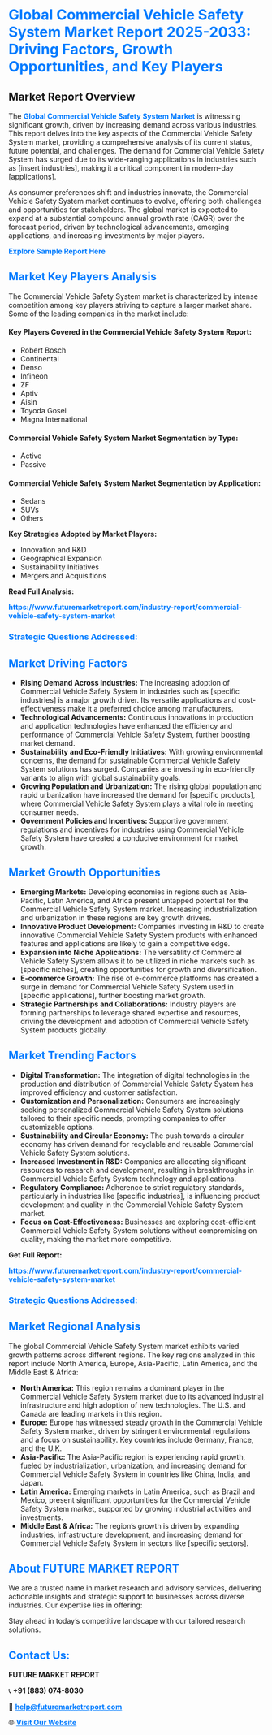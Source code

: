 <h1 style="color: #007BFF;">Global Commercial Vehicle Safety System Market Report 2025-2033: Driving Factors, Growth Opportunities, and Key Players</h1>

<section id="overview">
<h2>Market Report Overview</h2>
<p>The <a href="https://www.futuremarketreport.com/industry-report/commercial-vehicle-safety-system-market" style="color: #007BFF; text-decoration: none;"><strong>Global Commercial Vehicle Safety System Market</strong></a> is witnessing significant growth, driven by increasing demand across various industries. This report delves into the key aspects of the Commercial Vehicle Safety System market, providing a comprehensive analysis of its current status, future potential, and challenges. The demand for Commercial Vehicle Safety System has surged due to its wide-ranging applications in industries such as [insert industries], making it a critical component in modern-day [applications].</p>
<p>As consumer preferences shift and industries innovate, the Commercial Vehicle Safety System market continues to evolve, offering both challenges and opportunities for stakeholders. The global market is expected to expand at a substantial compound annual growth rate (CAGR) over the forecast period, driven by technological advancements, emerging applications, and increasing investments by major players.</p>
</section>

<section id="overview">
<p><a href="https://www.futuremarketreport.com/request-sample/reportId=36440" style="color: #007BFF; text-decoration: none;"><strong>Explore Sample Report Here</strong></a></p>
</section>

<section id="key-players">
<h2 style="color: #007BFF;">Market Key Players Analysis</h2>
<p>The Commercial Vehicle Safety System market is characterized by intense competition among key players striving to capture a larger market share. Some of the leading companies in the market include:</p>
<h4>Key Players Covered in the Commercial Vehicle Safety System Report:</h4>
<ul><li>Robert Bosch</li><li>Continental</li><li>Denso</li><li>Infineon</li><li>ZF</li><li>Aptiv</li><li>Aisin</li><li>Toyoda Gosei</li><li>Magna International</li></ul>
<h4>Commercial Vehicle Safety System Market Segmentation by Type:</h4>
<ul><li>Active</li><li>Passive</li></ul>

<h4>Commercial Vehicle Safety System Market Segmentation by Application:</h4>
<ul><li>Sedans</li><li>SUVs</li><li>Others</li></ul>
<p><strong>Key Strategies Adopted by Market Players:</strong></p>
<ul>
<li>Innovation and R&D</li>
<li>Geographical Expansion</li>
<li>Sustainability Initiatives</li>
<li>Mergers and Acquisitions</li>
</ul>
</section>

<section>
<p><strong>Read Full Analysis: </strong></p><a href="https://www.futuremarketreport.com/industry-report/commercial-vehicle-safety-system-market" style="color: #007BFF; text-decoration: none;"><strong>https://www.futuremarketreport.com/industry-report/commercial-vehicle-safety-system-market</strong></a>
<h3 style="color: #007BFF;">Strategic Questions Addressed:</h3>
</section>

<section id="driving-factors">
<h2 style="color: #007BFF;">Market Driving Factors</h2>
<ul>
<li><strong>Rising Demand Across Industries:</strong> The increasing adoption of Commercial Vehicle Safety System in industries such as [specific industries] is a major growth driver. Its versatile applications and cost-effectiveness make it a preferred choice among manufacturers.</li>
<li><strong>Technological Advancements:</strong> Continuous innovations in production and application technologies have enhanced the efficiency and performance of Commercial Vehicle Safety System, further boosting market demand.</li>
<li><strong>Sustainability and Eco-Friendly Initiatives:</strong> With growing environmental concerns, the demand for sustainable Commercial Vehicle Safety System solutions has surged. Companies are investing in eco-friendly variants to align with global sustainability goals.</li>
<li><strong>Growing Population and Urbanization:</strong> The rising global population and rapid urbanization have increased the demand for [specific products], where Commercial Vehicle Safety System plays a vital role in meeting consumer needs.</li>
<li><strong>Government Policies and Incentives:</strong> Supportive government regulations and incentives for industries using Commercial Vehicle Safety System have created a conducive environment for market growth.</li>
</ul>
</section>

<section id="growth-opportunities">
<h2 style="color: #007BFF;">Market Growth Opportunities</h2>
<ul>
<li><strong>Emerging Markets:</strong> Developing economies in regions such as Asia-Pacific, Latin America, and Africa present untapped potential for the Commercial Vehicle Safety System market. Increasing industrialization and urbanization in these regions are key growth drivers.</li>
<li><strong>Innovative Product Development:</strong> Companies investing in R&D to create innovative Commercial Vehicle Safety System products with enhanced features and applications are likely to gain a competitive edge.</li>
<li><strong>Expansion into Niche Applications:</strong> The versatility of Commercial Vehicle Safety System allows it to be utilized in niche markets such as [specific niches], creating opportunities for growth and diversification.</li>
<li><strong>E-commerce Growth:</strong> The rise of e-commerce platforms has created a surge in demand for Commercial Vehicle Safety System used in [specific applications], further boosting market growth.</li>
<li><strong>Strategic Partnerships and Collaborations:</strong> Industry players are forming partnerships to leverage shared expertise and resources, driving the development and adoption of Commercial Vehicle Safety System products globally.</li>
</ul>
</section>

<section id="trending-factors">
<h2 style="color: #007BFF;">Market Trending Factors</h2>
<ul>
<li><strong>Digital Transformation:</strong> The integration of digital technologies in the production and distribution of Commercial Vehicle Safety System has improved efficiency and customer satisfaction.</li>
<li><strong>Customization and Personalization:</strong> Consumers are increasingly seeking personalized Commercial Vehicle Safety System solutions tailored to their specific needs, prompting companies to offer customizable options.</li>
<li><strong>Sustainability and Circular Economy:</strong> The push towards a circular economy has driven demand for recyclable and reusable Commercial Vehicle Safety System solutions.</li>
<li><strong>Increased Investment in R&D:</strong> Companies are allocating significant resources to research and development, resulting in breakthroughs in Commercial Vehicle Safety System technology and applications.</li>
<li><strong>Regulatory Compliance:</strong> Adherence to strict regulatory standards, particularly in industries like [specific industries], is influencing product development and quality in the Commercial Vehicle Safety System market.</li>
<li><strong>Focus on Cost-Effectiveness:</strong> Businesses are exploring cost-efficient Commercial Vehicle Safety System solutions without compromising on quality, making the market more competitive.</li>
</ul>
</section>

<section>
<p><strong>Get Full Report: </strong></p><a href="https://www.futuremarketreport.com/industry-report/commercial-vehicle-safety-system-market" style="color: #007BFF; text-decoration: none;"><strong>https://www.futuremarketreport.com/industry-report/commercial-vehicle-safety-system-market</strong></a>
<h3 style="color: #007BFF;">Strategic Questions Addressed:</h3>
</section>


<section id="regional-analysis">
<h2 style="color: #007BFF;">Market Regional Analysis</h2>
<p>The global Commercial Vehicle Safety System market exhibits varied growth patterns across different regions. The key regions analyzed in this report include North America, Europe, Asia-Pacific, Latin America, and the Middle East & Africa:</p>
<ul>
<li><strong>North America:</strong> This region remains a dominant player in the Commercial Vehicle Safety System market due to its advanced industrial infrastructure and high adoption of new technologies. The U.S. and Canada are leading markets in this region.</li>
<li><strong>Europe:</strong> Europe has witnessed steady growth in the Commercial Vehicle Safety System market, driven by stringent environmental regulations and a focus on sustainability. Key countries include Germany, France, and the U.K.</li>
<li><strong>Asia-Pacific:</strong> The Asia-Pacific region is experiencing rapid growth, fueled by industrialization, urbanization, and increasing demand for Commercial Vehicle Safety System in countries like China, India, and Japan.</li>
<li><strong>Latin America:</strong> Emerging markets in Latin America, such as Brazil and Mexico, present significant opportunities for the Commercial Vehicle Safety System market, supported by growing industrial activities and investments.</li>
<li><strong>Middle East & Africa:</strong> The region’s growth is driven by expanding industries, infrastructure development, and increasing demand for Commercial Vehicle Safety System in sectors like [specific sectors].</li>
</ul>
</section>

<footer>
<h2 style="color: #007BFF;">About FUTURE MARKET REPORT</h2>
<p>We are a trusted name in market research and advisory services, delivering actionable insights and strategic support to businesses across diverse industries. Our expertise lies in offering:</p>

<p>Stay ahead in today’s competitive landscape with our tailored research solutions.</p>

<h2 style="color: #007BFF;">Contact Us:</h2>
<p><strong>FUTURE MARKET REPORT</strong></p>
<p>📞 <strong>+91 (883) 074-8030</strong></p>
<p>📧 <strong><a href="mailto:help@futuremarketreport.com" style="color: #007BFF;">help@futuremarketreport.com</a></strong></p>
<p>🌐 <strong><a href="https://www.futuremarketreport.com/" style="color: #007BFF;">Visit Our Website</a></strong></p>
</footer>